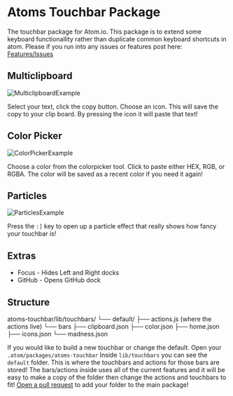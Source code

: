 # Atoms Touchbar Package

The touchbar package for Atom.io. This package is to extend some keyboard functionallity rather than duplicate common keyboard shortcuts in atom. Please if you run into any issues or features post here: [Features/Issues](https://github.com/sean-codes/atoms-touchbar/issues)

## Multiclipboard
![MulticlipboardExample](https://github.com/sean-codes/atom-touchbar/raw/master/example/example_clipboard_test.gif)

Select your text, click the copy button. Choose an icon. This will save the copy to your clip board. By pressing the icon it will paste that text!

## Color Picker
![ColorPickerExample](https://github.com/sean-codes/atom-touchbar/raw/master/example/example_paint_test.gif)

Choose a color from the colorpicker tool. Click to paste either HEX, RGB, or RGBA. The color will be saved as a recent color if you need it again!

## Particles
![ParticlesExample](https://github.com/sean-codes/atom-touchbar/raw/master/example/example_particles_test.gif)

Press the `:]` key to open up a particle effect that really shows how fancy your touchbar is!

## Extras
   * Focus - Hides Left and Right docks
   * GitHub - Opens GitHub dock

## Structure
   atoms-touchbar/lib/touchbars/
   └── default/
       ├── actions.js (where the actions live)
       └── bars
           ├── clipboard.json
           ├── color.json
           ├── home.json
           ├── icons.json
           └── madness.json

If you would like to build a new touchbar or change the default. Open your `.atom/packages/atoms-touchbar`
Inside `lib/touchbars` you can see the `default` folder. This is where the touchbars and actions for those bars are stored! The bars/actions inside uses all of the current features and it will be easy to make a copy of the folder then change the actions and touchbars to fit! [Open a pull request](https://github.com/sean-codes/atoms-touchbar) to add your folder to the main package!
